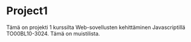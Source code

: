 # Project1
 Tämä on projekti 1 kurssilta Web-sovellusten kehittäminen Javascriptillä TO00BL10-3024. Tämä on muistilista.
